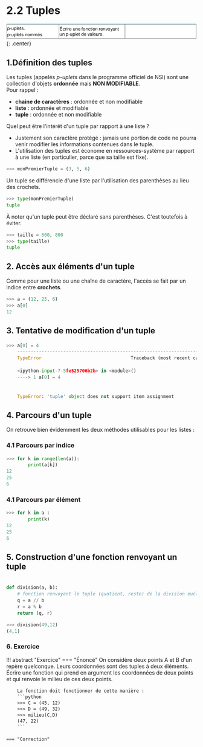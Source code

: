 # 2.2 Tuples

![image](data/BO.png){: .center}

## 1.Définition des tuples
Les tuples (appelés *p-uplets* dans le programme officiel de NSI) sont une collection d'objets **ordonnée** mais **NON MODIFIABLE**.  
Pour rappel :

- **chaine de caractères** : ordonnée et non modifiable
- **liste** : ordonnée et modifiable
- **tuple** : ordonnée et non modifiable 


Quel peut être l'intérêt d'un tuple par rapport à une liste ?

- Justement son caractère protégé : jamais une portion de code ne pourra venir modifier les informations contenues dans le tuple. 
- L'utilisation des tuples est économe en ressources-système par rapport à une liste (en particulier, parce que sa taille est fixe).



```python
>>> monPremierTuple = (3, 5, 6)
```

Un tuple se différencie d'une liste par l'utilisation des parenthèses au lieu des crochets.


```python
>>> type(monPremierTuple)
tuple
```


À noter qu'un tuple peut être déclaré sans parenthèses. C'est toutefois à éviter.

```python
>>> taille = 600, 800
>>> type(taille)
tuple
```

## 2. Accès aux éléments d'un tuple
Comme pour une liste ou une chaîne de caractère, l'accès se fait par un indice entre **crochets**.


```python
>>> a = (12, 25, 6)
>>> a[0]
12
```
## 3. Tentative de modification d'un tuple


```python
>>> a[0] = 4
    ---------------------------------------------------------------------------
    TypeError                                 Traceback (most recent call last)

    <ipython-input-7-5fe525706b2b> in <module>()
    ----> 1 a[0] = 4
    

    TypeError: 'tuple' object does not support item assignment
```





## 4. Parcours d'un tuple
On retrouve bien évidemment les deux méthodes utilisables pour les listes :

### 4.1 Parcours par indice
```python
>>> for k in range(len(a)):
        print(a[k])
12
25
6
```


### 4.1 Parcours par élément


```python
>>> for k in a :
        print(k)
12
25
6
```


## 5. Construction d'une fonction renvoyant un tuple


```python linenums='1'

def division(a, b):
    # fonction renvoyant le tuple (quotient, reste) de la division euclidienne de a par b.
    q = a // b
    r = a % b
    return (q, r)
```


```python
>>> division(49,12)
(4,1)
```

### 6. Exercice 

!!! abstract "Exercice"
    === "Énoncé"
        On considère deux points A et B d'un repère quelconque. Leurs coordonnées sont des tuples à deux éléments.
        Écrire une fonction qui prend en argument les coordonnées de deux points et qui renvoie le milieu de ces deux points.

        La fonction doit fonctionner de cette manière :
        ```python
        >>> C = (45, 12)
        >>> D = (49, 32)
        >>> milieu(C,D)
        (47, 22)
        ```

    === "Correction"
         

<!--

def milieu(point1, point2):
    abscisse = (point1[0]+point2[0]) / 2
    ordonnee = (point1[1]+point2[1]) / 2
    return (abscisse, ordonnee)
```

-->


